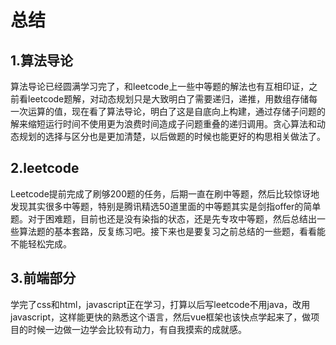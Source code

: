 # 总结
## 1.算法导论
算法导论已经圆满学习完了，和leetcode上一些中等题的解法也有互相印证，之前看leetcode题解，对动态规划只是大致明白了需要递归，递推，用数组存储每一次运算的值，现在看了算法导论，明白了这是自底向上构建，通过存储子问题的解来缩短运行时间不使用更为浪费时间造成子问题重叠的递归调用。贪心算法和动态规划的选择与区分也是更加清楚，以后做题的时候也能更好的构思相关做法了。
## 2.leetcode
Leetcode提前完成了刷够200题的任务，后期一直在刷中等题，然后比较惊讶地发现其实很多中等题，特别是腾讯精选50道里面的中等题其实是剑指offer的简单题。对于困难题，目前也还是没有染指的状态，还是先专攻中等题，然后总结出一些算法题的基本套路，反复练习吧。接下来也是要复习之前总结的一些题，看看能不能轻松完成。
## 3.前端部分
学完了css和html，javascript正在学习，打算以后写leetcode不用java，改用javascript，这样能更快的熟悉这个语言，然后vue框架也该快点学起来了，做项目的时候一边做一边学会比较有动力，有自我摸索的成就感。
